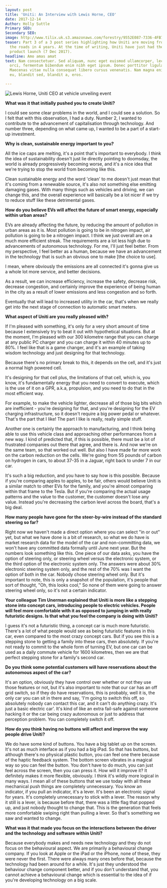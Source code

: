 ```yaml
---
layout: post
title: 'Uniti: An Interview with Lewis Horne, CEO'
date: 2017-12-14
Author: Holly Suttle
Primary SEO: 
Secondary SEO: 
image: http://www.tilix.uk.s3.amazonaws.com/forestry/9552E087-7336-4FB7-B440-C0EE94DB6E62.jpeg
teaser: Part 3 of a 3 post series highlighting how Uniti are moving from concept to
  the roads in 4 years. At the time of writing, Uniti have just had their first annual
  product launch (7 Dec 2017).
headline: Amo amas amat
text: Nam consectetuer. Sed aliquam, nunc eget euismod ullamcorper, lectus nunc ullamcorper
  orci, fermentum bibendum enim nibh eget ipsum. Donec porttitor ligula eu dolor.
  Maecenas vitae nulla consequat libero cursus venenatis. Nam magna enim, accumsan
  eu, blandit sed, blandit a, eros.

---
```

![Lewis Horne, Uniti CEO at vehicle unveiling event](http://www.tilix.uk.s3.amazonaws.com/img/blogs/uniti/lewis-uniti-launch.jpg)

**What was it that initially pushed you to create Uniti?**

I could see some clear problems in the world, and I could see a solution. So I felt that with this observation, I had a duty. Number 2, I wanted to contribute to the advancement of capitalisation through technology. And number three, depending on what came up, I wanted to be a part of a start-up investment.

**Why is clean, sustainable energy important to you?**

All the ice caps are melting, it's a point that's important to everybody. I think the idea of sustainability doesn't just lie directly pointing to doomsday, the world is already progressively becoming worse, and it's a nice idea that we're trying to stop the world from becoming like this.

Clean sustainable energy and the word 'clean' to me doesn't just mean that it's coming from a renewable source, it's also not something else emitting damaging gases. With many things such as vehicles and driving, we can change this, and the overall experience will basically be a lot nicer if we try to reduce stuff like these detrimental gases.

**How do you believe EVs will affect the future of smart energy, especially within urban areas?**

EVs are already affecting the future, by reducing the amount of pollution in urban areas as it is. Most pollution is going to be in nitrogen impact, air pollution is going to be a nitrogen impact. I think we just overall are on a much more efficient streak. The requirements are a lot less high due to advancements of autonomous technology. For me, I'll just feel better. From my perspective, I feel better as a human, because we have an advancement in the technology that is such an obvious one to make [the choice to use].

I mean, where obviously the emissions are all connected it's gonna give us a whole lot more service, and better decisions.

As a result, we can increase efficiency, increase the safety, decrease risk, decrease congestion, and certainly improve the experience of being human in the city as a result of lower emissions and less congestion and so forth.

Eventually that will lead to increased utility in the car, that's when we really get into the next stage of connection to automatic smart meters.

**What aspect of Uniti are you really pleased with?**

If I'm pleased with something, it's only for a very short amount of time because I extensively try to beat it out with hypothetical situations. But at the moment, I'm pleased with our 300 kilometre range that you can charge at any public PC charger and you can charge it within 40 minutes up to 80%. I feel like that is a game changer, and it's an example of taking wisdom technology and just designing for that technology.

Because there's no primary break to this, it depends on the cell, and it's just a normal high powered cell.

It's designing for that cell plus, the limitations of that cell, which is, you know, it's fundamentally energy that you need to convert to execute, which is the use of it on a GPR, a.k.a, propulsion, and you need to do that in the most efficient way.

For example, to make the vehicle lighter, decrease all of those big bits which are inefficient - you're designing for that, and you're designing for the EV charging infrastructure, so it doesn't require a big power pedal or whatever. That's the part that I like! The part I like is really, really simple stuff.

Another one is certainly the approach to manufacturing, and I think being able to use this vehicle class and approaching other performances from a new way. I kind of predicted that, if this is possible, there must be a lot of frustrated companies out there that agree, and there is. And now we're on the same team, so that worked out well. But also I have made far more work on the carbon reduction on the cells. We're going from 55 pounds of carbon on hydrogen in cars, to about 37-35 in a Jaguar, right back to under 7 in our car.

It's such a big reduction, and you have to say how is this possible. Because if you're comparing apples to apples, to be fair, others would believe Uniti is a similar match to other EVs for the family, and you're almost comparing within that frame to the Tesla. But if you're comparing the actual usage patterns and the value to the customer, the customer doesn't lose any value. Instead you're decreasing the carbon level across the board, that's a big deal.

**How many people have gone for the steer-by-wire instead of the standard steering so far?**

Right now we haven't made a direct option where you can select "in or out" yet, but what we have done is a bit of research, so what we do have is market research data for the model of the car and non-committing data, we won't have any committed data formally until June next year. But the numbers look something like this. One piece of our data asks, you have the option of steering only, or steering wheel versus the electronic system, or the third option of the electronic system only. The answers were about 30% electronic steering system only, and the rest of the 70% was I want the option of both in the car. Nobody chose steering wheel only. But it's important to note, this is only a snapshot of the population, it's people that sort of thought, "Oh, this looks cool," So none of them were going to answer steering wheel only, so it's not a certain indicator.

**Your colleague Tim Unerman explained that Uniti is more like a stepping stone into concept cars, introducing people to electric vehicles. People will feel more comfortable with it as opposed to jumping in with really futuristic designs. Is that what you feel the company is doing with Uniti?**

I guess it's not a futuristic thing, a concept car is much more futuristic. There's a lot of what people would see as being futuristic features in this car, even compared to the most crazy concept cars. But if you see this is a stepping stone to getting a family into these cars, then absolutely. If you're not ready to commit to the whole form of turning EV, but one car can be used as a daily commute vehicle for 1600 kilometres, then we are that perfect stepping stone for a family's second car.

**Do you think some potential customers will have reservations about the autonomous aspect of the car?**

It's an option, obviously they have control over whether or not they use those features or not, but it's also important to note that our car has an off grid switch, so if they do have reservations, this is probably, well it is, the only car you can sit in there and say, 'I'm going to switch this off, so absolutely nobody can contact this car, and it can't do anything crazy. It's just a basic electric car'. It's kind of like an extra fail-safe against someone hacking it or the car being crazy autonomous or just to address that perception problem. You can completely switch it off.

**How do you think having no buttons will affect and improve the way people drive Uniti?**

We do have some kind of buttons. You have a big tablet up on the screen. It's not as much interface as if you had a big iPad. So that has buttons, but although there's no physical plastic button, you can feel one there because of the haptic feedback system. The bottom screen vibrates in a magical way so you can feel the button. You don't have to do much, you can just feel across the screen, then you can press it. How will it improve it? It definitely makes it more flexible, obviously. I think it's wildly more logical in many ways. I mean all of these buttons that we use today with all these mechanical push things are completely unnecessary. You know an indicator, if you pull an indicator, it's a lever. It's been an electronic signal for years. It's completely unnecessary to stick with a lever. The reason why it still is a lever, is because before that, there was a little flag that popped up, and just nobody thought to change that. This is the generation that feels more comfortable swiping right than pulling a lever. So that's something we saw and wanted to change.

**What was it that made you focus on the interactions between the driver and the technology and software within Uniti?**

Because everybody makes and needs new technology and they do not focus on the behavioural aspect. We are primarily a behavioural change company. If you look at Apple or the iPad or the iPhone, none of these, they were never the first. There were always many ones before that, because the technology had been around for a while. It's just they understood the behaviour change component better, and if you don't understand that, you cannot achieve a behavioural change which is essential to the idea of if you're developing technology on a big scale.